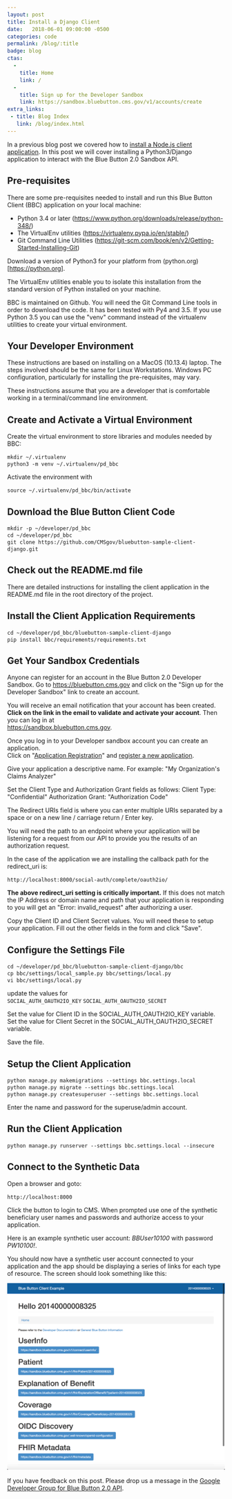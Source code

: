 ```yaml
---
layout: post
title: Install a Django Client
date:   2018-06-01 09:00:00 -0500
categories: code
permalink: /blog/:title
badge: blog
ctas:
  -
    title: Home
    link: /
  -
    title: Sign up for the Developer Sandbox
    link: https://sandbox.bluebutton.cms.gov/v1/accounts/create
extra_links:
 - title: Blog Index
   link: /blog/index.html
---
```


In a previous blog post we covered how to
[install a Node.js client application](https://bluebutton.cms.gov/blog/Installing-a-Nodejs-client-application.html).
In this post we will cover installing a Python3/Django application to interact with the Blue Button 2.0 Sandbox API.

## Pre-requisites

There are some pre-requisites needed to install and run this Blue Button Client (BBC) application on your
local machine:

- Python 3.4 or later (https://www.python.org/downloads/release/python-348/)
- The VirtualEnv utilities (https://virtualenv.pypa.io/en/stable/)
- Git Command Line Utilities (https://git-scm.com/book/en/v2/Getting-Started-Installing-Git)

Download a version of Python3 for your platform from (python.org)[https://python.org].

The VirtualEnv utilities enable you to isolate this installation from the standard version of Python installed
on your machine.

BBC is maintained on Github. You will need the Git Command Line tools
in order to download the code. It has been tested with Py4 and 3.5. If you use Python 3.5 you can
use the "venv" command instead of the virtualenv utilities to create your virtual environment.

## Your Developer Environment

These instructions are based on installing on a MacOS (10.13.4) laptop. The steps involved should be the same
for Linux Workstations. Windows PC configuration, particularly for installing the pre-requisites, may vary.

These instructions assume that you are a developer that is comfortable working in a terminal/command line
environment.

## Create and Activate a Virtual Environment

Create the virtual environment to store libraries and modules needed by BBC:

    mkdir ~/.virtualenv
    python3 -m venv ~/.virtualenv/pd_bbc

Activate the environment with

    source ~/.virtualenv/pd_bbc/bin/activate

## Download the Blue Button Client Code

    mkdir -p ~/developer/pd_bbc
    cd ~/developer/pd_bbc
    git clone https://github.com/CMSgov/bluebutton-sample-client-django.git

## Check out the README.md file

There are detailed instructions for installing the client application in the README.md file in the
root directory of the project.

## Install the Client Application Requirements

    cd ~/developer/pd_bbc/bluebutton-sample-client-django
    pip install bbc/requirements/requirements.txt

## Get Your Sandbox Credentials

Anyone can register for an account in the Blue Button 2.0 Developer Sandbox. Go to
<a href="https://bluebutton.cms.gov" target="_blank">https://bluebutton.cms.gov</a>
and click on the "Sign up for the Developer Sandbox" link to create an account.

You will receive an email notification that your account has been created.
**Click on the link in the email to validate and activate your account**.
Then you can log in at   
<a href="https://sandbox.bluebutton.cms.gov" target="_blank">https://sandbox.bluebutton.cms.gov</a>.

Once you log in to your Developer sandbox account you can create an application.  
Click on "[Application Registration](https://sandbox.bluebutton.cms.gov/v1/o/applications/)" and
[register a new application](https://sandbox.bluebutton.cms.gov/v1/o/applications/register/).

Give your application a descriptive name. For example:
"My Organization's Claims Analyzer"

Set the Client Type and Authorization Grant fields as follows:
Client Type: "Confidential"
Authorization Grant: "Authorization Code"

The Redirect URIs field is where you can enter multiple URIs separated by a space or on a new line /
carriage return / Enter key.

You will need the path to an endpoint where your application will be listening for a request
from our API to provide you the results of an authorization request.

In the case of the application we are installing the callback path for the redirect_uri is:

    http://localhost:8000/social-auth/complete/oauth2io/

**The above redirect_uri setting is critically important.** If this does not match the IP Address or
domain name and path that your application is responding to you will get an "Error: invalid_request" after
authorizing a user.

Copy the Client ID and Client Secret values. You will need these to setup your application.
Fill out the other fields in the form and click "Save".

## Configure the Settings File

    cd ~/developer/pd_bbc/bluebutton-sample-client-django/bbc
    cp bbc/settings/local_sample.py bbc/settings/local.py
    vi bbc/settings/local.py

update the values for     
    `SOCIAL_AUTH_OAUTH2IO_KEY`
    `SOCIAL_AUTH_OAUTH2IO_SECRET`

Set the value for Client ID in the SOCIAL_AUTH_OAUTH2IO_KEY variable.
Set the value for Client Secret in the SOCIAL_AUTH_OAUTH2IO_SECRET variable.

Save the file.

## Setup the Client Application

    python manage.py makemigrations --settings bbc.settings.local
    python manage.py migrate --settings bbc.settings.local
    python manage.py createsuperuser --settings bbc.settings.local

Enter the name and password for the superuse/admin account.

## Run the Client Application

    python manage.py runserver --settings bbc.settings.local --insecure

## Connect to the Synthetic Data

Open a browser and goto:

    http://localhost:8000

Click the button to login to CMS. When prompted use one of the synthetic beneficiary user names
and passwords and authorize access to your application.

Here is an example synthetic user account: *BBUser10100* with password *PW10100!*.

You should now have a synthetic user account connected to your application and the app
should be displaying a series of links for each type of resource. The screen should look
something like this:

![Sample Django Client App](/assets/img/blog/sample_django_client.png)

If you have feedback on this post. Please drop us a message in the
[Google Developer Group for Blue Button 2.0 API](https://groups.google.com/forum/#!forum/developer-group-for-cms-blue-button-api).
